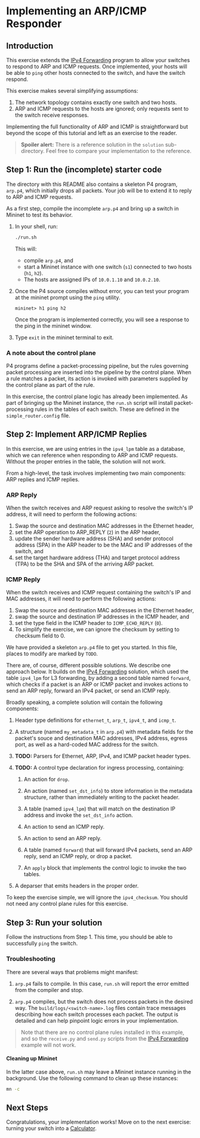 # Implementing an ARP/ICMP Responder

## Introduction

This exercise extends the [IPv4 Forwarding](../ipv4_forward) program to
allow your switches to respond to ARP and ICMP requests.  Once implemented,
your hosts will be able to `ping` other hosts connected to the switch, and
have the switch respond. 

This exercise makes several simplifying assumptions:

1. The network topology contains exactly one switch and two hosts.
1. ARP and ICMP requests to the hosts are ignored; only requests sent to the
   switch receive responses.

Implementing the full functionality of ARP and ICMP is straightforward but
beyond the scope of this tutorial and left as an exercise to the reader.

> **Spoiler alert:** There is a reference solution in the `solution`
> sub-directory. Feel free to compare your implementation to the reference.

## Step 1: Run the (incomplete) starter code

The directory with this README also contains a skeleton P4 program,
`arp.p4`, which initially drops all packets.  Your job will be to
extend it to reply to ARP and ICMP requests.

As a first step, compile the incomplete `arp.p4` and bring up a
switch in Mininet to test its behavior.

1. In your shell, run:
   ```bash
   ./run.sh
   ```
   This will:
   * compile `arp.p4`, and
   * start a Mininet instance with one switch (`s1`) connected to two hosts (`h1`, `h2`).
   * The hosts are assigned IPs of `10.0.1.10` and `10.0.2.10`.

2. Once the P4 source compiles without error, you can test your program at the
mininet prompt using the `ping` utility.

    ``` mininet> h1 ping h2 ```

    Once the program is implemented correctly, you will see a response to the
    ping in the mininet window.

3. Type `exit` in the mininet terminal to exit.


### A note about the control plane

P4 programs define a packet-processing pipeline, but the rules governing packet
processing are inserted into the pipeline by the control plane.  When a rule
matches a packet, its action is invoked with parameters supplied by the control
plane as part of the rule.

In this exercise, the control plane logic has already been implemented.  As
part of bringing up the Mininet instance, the `run.sh` script will install
packet-processing rules in the tables of each switch.  These are defined in the
`simple_router.config` file.


## Step 2: Implement ARP/ICMP Replies

In this exercise, we are using entries in the `ipv4_lpm` table as a
database, which we can reference when responding to ARP and ICMP requests.
Without the proper entries in the table, the solution will not work.

From a high-level, the task involves implementing two main components: ARP
replies and ICMP replies.

### ARP Reply

When the switch receives and ARP request asking to resolve the switch's IP
address, it will need to perform the following actions:

1. Swap the source and destination MAC addresses in the Ethernet header,
1. set the ARP operation to ARP_REPLY (`2`) in the ARP header,
1. update the sender hardware address (SHA) and sender protocol address (SPA) in the ARP header to
be the MAC and IP addresses of the switch, and
1. set the target hardware address (THA) and target protocol address (TPA) to be the SHA
and SPA of the arriving ARP packet.

### ICMP Reply

When the switch receives and ICMP request containing the switch's IP and MAC
addresses, it will need to perform the following actions: 

1.  Swap the source and destination MAC addresses in the Ethernet header, 
1.  swap the source and destination IP addresses in the ICMP header, and 
1.  set the type field in the ICMP header to `ICMP_ECHO_REPLY` (`0`).
1.  To simplify the exercise, we can ignore the checksum by setting to checksum
    field to 0.


We have provided a skeleton `arp.p4` file to get you started. In this
file, places to modify are marked by `TODO`.

There are, of course, different possible solutions. We describe one approach
below. It builds on the [IPv4 Forwarding](../ipv4_forward) solution, which
used the table `ipv4_lpm` for L3 forwarding, by adding a second table named
`forward`, which checks if a packet is an ARP or ICMP packet and invokes
actions to send an ARP reply, forward an IPv4 packet, or send an ICMP reply.

Broadly speaking, a complete solution will contain the following components:

1. Header type definitions for `ethernet_t`, `arp_t`, `ipv4_t`, and `icmp_t`.

1. A structure (named `my_metadata_t` in `arp.p4`) with metadata fields for the
packet's souce and destination MAC addresses, IPv4 address, egress port, as
well as a hard-coded MAC address for the switch.

1. **TODO:** Parsers for Ethernet, ARP, IPv4, and ICMP packet header types.

1. **TODO:** A control type declaration for ingress processing, containing:

    1. An action for `drop`.

    1. An action (named `set_dst_info`) to store information in the metadata
    structure, rather than immediately writing to the packet header.

    1. A table (named `ipv4_lpm`) that will match on the destination IP address
    and invoke the `set_dst_info` action.

    1. An action to send an ICMP reply.

    1. An action to send an ARP reply.

    1. A table (named `forward`) that will forward IPv4 packets, send an ARP
    reply, send an ICMP reply, or drop a packet.

    1. An `apply` block that implements the control logic to invoke the two
    tables.
 
1. A deparser that emits headers in the proper order.
     
To keep the exercise simple, we will ignore the `ipv4_checksum`. You should not
need any control plane rules for this exercise.

## Step 3: Run your solution

Follow the instructions from Step 1.  This time, you should be able to
successfully `ping` the switch.

### Troubleshooting

There are several ways that problems might manifest:

1. `arp.p4` fails to compile.  In this case, `run.sh` will report the
error emitted from the compiler and stop.

1. `arp.p4` compiles, but the switch does not process packets in the desired
way.  The `build/logs/<switch-name>.log` files contain trace messages
describing how each switch processes each packet.  The output is detailed and
can help pinpoint logic errors in your implementation.

> Note that there are no control plane rules installed in this example, and so
> the `receive.py` and `send.py` scripts from the [IPv4
> Forwarding](../ipv4_forward) example will not work.

#### Cleaning up Mininet

In the latter case above, `run.sh` may leave a Mininet instance running in
the background.  Use the following command to clean up these instances:

```bash
mn -c
```

## Next Steps

Congratulations, your implementation works!  Move on to the next exercise:
turning your switch into a [Calculator](../calc).

